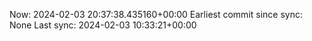 Now: 2024-02-03 20:37:38.435160+00:00 Earliest commit since sync: None Last sync: 2024-02-03 10:33:21+00:00
